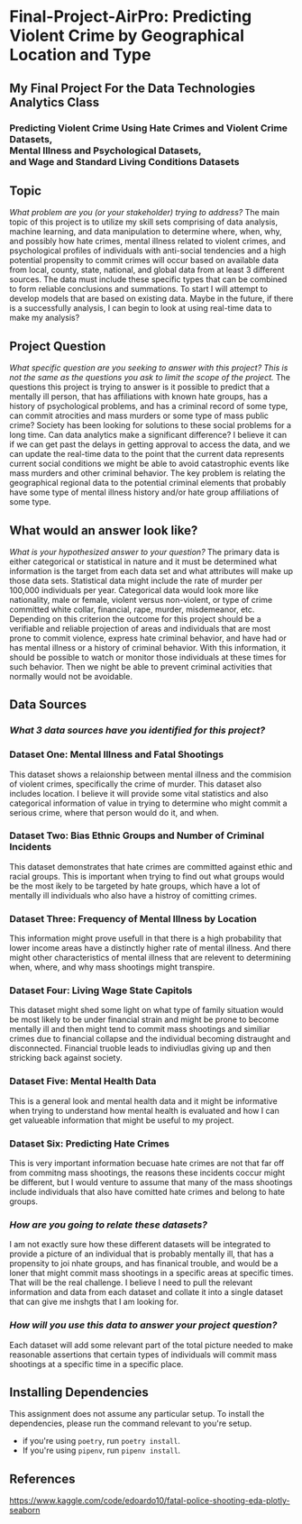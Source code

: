 # Final-Project-AirPro: Predicting Violent Crime by Geographical Location and Type
## My Final Project For the Data Technologies Analytics Class 
### Predicting Violent Crime Using Hate Crimes and Violent Crime Datasets, <br> Mental Illness and Psychological Datasets, <br> and Wage and Standard Living Conditions Datasets

## Topic
*What problem are you (or your stakeholder) trying to address?*
The main topic of this project is to utilize my skill sets comprising of data analysis, machine learning, and data manipulation to determine where, when, why, and possibly how hate crimes, mental illness related to violent crimes, and psychological profiles of individuals with anti-social tendencies and a high potential propensity to commit crimes will occur based on available data from local, county, state, national, and global data from at least 3 different sources. The data must include these specific types that can be combined to form reliable conclusions and summations. To start I will attempt to develop models that are based on existing data. Maybe in the future, if there is a successfully analysis, I can begin to look at using real-time data to make my analysis?

## Project Question
*What specific question are you seeking to answer with this project?* 
*This is not the same as the questions you ask to limit the scope of the project.* 
The questions this project is trying to answer is it possible to predict that a mentally ill person, that has affiliations with known hate groups, has a history of psychological problems, and has a criminal record of some type, can commit atrocities and mass murders or some type of mass public crime? Society has been looking for solutions to these social problems for a long time. Can data analytics make a significant difference? I believe it can if we can get past the delays in getting approval to access the data, and we can update the real-time data to the point that the current data represents current social conditions we might be able to avoid catastrophic events like mass murders and other criminal behavior. The key problem is relating the geographical regional data to the potential criminal elements that probably have some type of mental illness history and/or hate group affiliations of some type.

## What would an answer look like?
*What is your hypothesized answer to your question?* 
The primary data is either categorical or statistical in nature and it must be determined what information is the target from each data set and what attributes will make up those data sets. Statistical data might include the rate of murder per 100,000 individuals per year. Categorical data would look more like nationality, male or female, violent versus non-violent, or type of crime committed white collar, financial, rape, murder, misdemeanor, etc. Depending on this criterion the outcome for this project should be a verifiable and reliable projection of areas and individuals that are most prone to commit violence, express hate criminal behavior, and have had or has mental illness or a history of criminal behavior. With this information, it should be possible to watch or monitor those individuals at these times for such behavior. Then we night be able to prevent criminal activities that normally would not be avoidable. 

## Data Sources
### *What 3 data sources have you identified for this project?* 
### Dataset One: Mental Illness and Fatal Shootings
This dataset shows a relaionship between mental illness and the commision of violent crimes, specifically the crime of murder. This dataset also includes location. I believe it will provide some vital statistics and also categorical information of value in trying to determine who might commit a serious crime, where that person would do it, and when.
### Dataset Two: Bias Ethnic Groups and Number of Criminal Incidents
This dataset demonstrates that hate crimes are committed against ethic and racial groups. This is important when trying to find out what groups would be the most ikely to be targeted by hate groups, which have a lot of mentally ill individuals who also have a histroy of comitting crimes.
### Dataset Three: Frequency of Mental Illness by Location
This information might prove usefull in that there is a high probability that lower income areas have a distinctly higher rate of mental illness. And there might other characteristics of mental illness that are relevent to determining when, where, and why mass shootings might transpire. 
### Dataset Four: Living Wage State Capitols
This dataset might shed some light on what type of family situation would be most likely to be under financial strain and might be prone to become mentally ill and then might tend to commit mass shootings and similiar crimes due to financial collapse and the individual becoming distraught and disconnected. Financial truoble leads to indiviudlas giving up and then stricking back against society. 
### Dataset Five: Mental Health Data
This is a general look and mental health data and it might be informative when trying to understand how mental health is evaluated and how I can get valueable information that might be useful to my project.
### Dataset Six: Predicting Hate Crimes
This is very important information becuase hate crimes are not that far off from commitng mass shootings, the reasons these incidents coccur might be different, but I would venture to assume that many of the mass shootings include individuals that also have comitted hate crimes and belong to hate groups. 

### *How are you going to relate these datasets?*
I am not exactly sure how these different datasets will be integrated to provide a picture of an individual that is probably mentally ill, that has a propensity to joi nhate groups, and has finanical trouble, and would be a loner that might commit mass shootings in a specific areas at specific times. That will be the real challenge. I believe I need to pull the relevant information and data from each dataset and collate it into a single dataset that can give me inshgts that I am looking for. 
### *How will you use this data to answer your project question?*
Each dataset will add some relevant part of the total picture needed to make reasonable assertions that certain types of individuals will commit mass shootings at a specific time in a specific place.

## Installing Dependencies
This assignment does not assume any particular setup. To install the dependencies, please run the command relevant to you're setup.
- if you're using `poetry`, run `poetry install`.
- If you're using `pipenv`, run `pipenv install`.

## References
https://www.kaggle.com/code/edoardo10/fatal-police-shooting-eda-plotly-seaborn